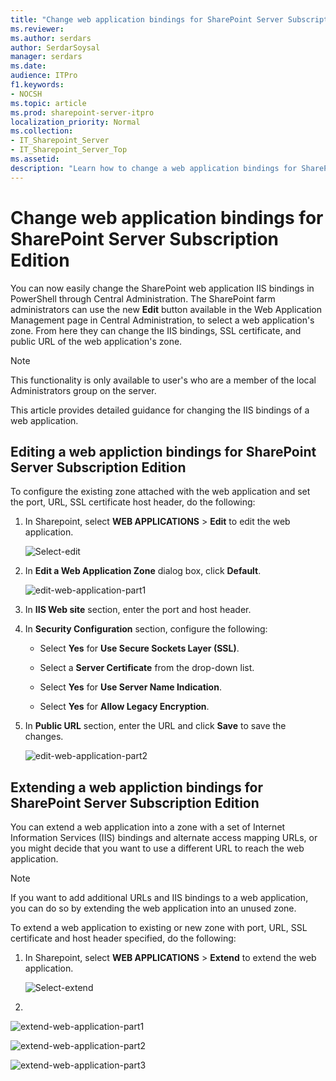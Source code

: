 ```yaml
---
title: "Change web application bindings for SharePoint Server Subscription Edition"
ms.reviewer: 
ms.author: serdars
author: SerdarSoysal
manager: serdars
ms.date: 
audience: ITPro
f1.keywords:
- NOCSH
ms.topic: article
ms.prod: sharepoint-server-itpro
localization_priority: Normal
ms.collection:
- IT_Sharepoint_Server
- IT_Sharepoint_Server_Top
ms.assetid: 
description: "Learn how to change a web application bindings for SharePoint Server."
---
```


# Change web application bindings for SharePoint Server Subscription Edition

You can now easily change the SharePoint web application IIS bindings in PowerShell through Central Administration. The SharePoint farm administrators can use the new **Edit** button available in the Web Application Management page in Central Administration, to select a web application's zone. From here they can change the IIS bindings, SSL certificate, and public URL of the web application's zone. 
 
> [!NOTE]
> This functionality is only available to user's who are a member of the local Administrators group on the server.
 
This article provides detailed guidance for changing the IIS bindings of a web application.

## Editing a web appliction bindings for SharePoint Server Subscription Edition

To configure the existing zone attached with the web application and set the port, URL, SSL certificate host header, do the following:

 1. In Sharepoint, select **WEB APPLICATIONS** > **Edit** to edit the web application.
 
    ![Select-edit](../media/extend-exit.PNG)
    
 2. In **Edit a Web Application Zone** dialog box, click **Default**.
 
    ![edit-web-application-part1](../media/edit2.PNG)
    
 3. In **IIS Web site** section, enter the port and host header.
 
 4. In **Security Configuration** section, configure the following:
 
     - Select **Yes** for **Use Secure Sockets Layer (SSL)**.
     
     - Select a **Server Certificate** from the drop-down list.
     
     - Select **Yes** for **Use Server Name Indication**.
     
     - Select **Yes** for **Allow Legacy Encryption**.
  5. In **Public URL** section, enter the URL and click **Save** to save the changes.
    
     ![edit-web-application-part2](../media/edit3.PNG)

## Extending a web appliction bindings for SharePoint Server Subscription Edition

You can extend a web application into a zone with a set of Internet Information Services (IIS) bindings and alternate access mapping URLs, or you might decide that you want to use a different URL to reach the web application.

> [!NOTE]
> If you want to add additional URLs and IIS bindings to a web application, you can do so by extending the web application into an unused zone. 

To extend a web application to existing or new zone with port, URL, SSL certificate and host header specified, do the following:

 1. In Sharepoint, select **WEB APPLICATIONS** > **Extend** to extend the web application.
    
    ![Select-extend](../media/extend-exit.PNG)
    
 2. 

![extend-web-application-part1](../media/extend2.PNG)

![extend-web-application-part2](../media/extend3.PNG)

![extend-web-application-part3](../media/extend4.PNG)

